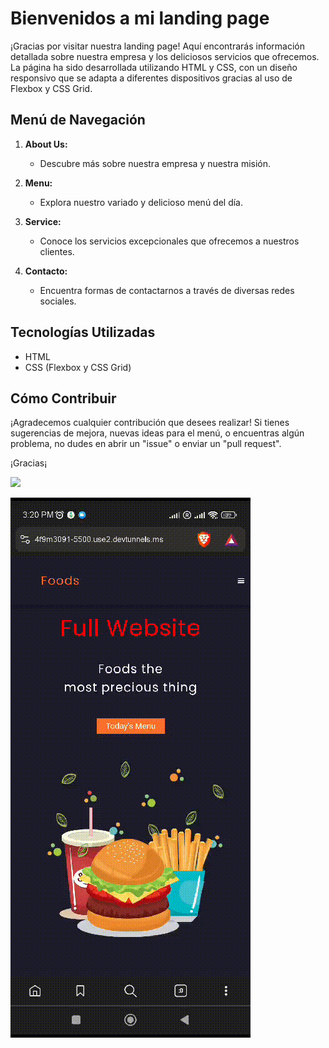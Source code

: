 # Bienvenidos a mi landing page

¡Gracias por visitar nuestra landing page! Aquí encontrarás información detallada sobre nuestra empresa y los deliciosos servicios que ofrecemos. La página ha sido desarrollada utilizando HTML y CSS, con un diseño responsivo que se adapta a diferentes dispositivos gracias al uso de Flexbox y CSS Grid.

## Menú de Navegación

1. **About Us:**
   - Descubre más sobre nuestra empresa y nuestra misión.

2. **Menu:**
   - Explora nuestro variado y delicioso menú del día.

3. **Service:**
   - Conoce los servicios excepcionales que ofrecemos a nuestros clientes.

4. **Contacto:**
   - Encuentra formas de contactarnos a través de diversas redes sociales.

## Tecnologías Utilizadas

- HTML
- CSS (Flexbox y CSS Grid)

## Cómo Contribuir

¡Agradecemos cualquier contribución que desees realizar! Si tienes sugerencias de mejora, nuevas ideas para el menú, o encuentras algún problema, no dudes en abrir un "issue" o enviar un "pull request".

¡Gracias¡

![](https://github.com/Michael-Chacon/proyectoHtmlCss/blob/main/storage/gifs/desktop.gif)



![](https://github.com/Michael-Chacon/proyectoHtmlCss/blob/main/storage/gifs/movil.gif)
